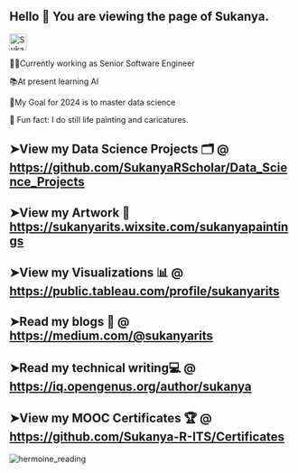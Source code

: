 ## Hello 👋 You are viewing the page of Sukanya.

<a href="https://dev.to/sukanyarits">
  <img src="https://d2fltix0v2e0sb.cloudfront.net/dev-badge.svg" alt="Sukanya's DEV Profile" height="30" width="30">
</a>


👩‍💻Currently working as Senior Software Engineer 
 
📚At present learning AI

🎯My Goal for 2024 is to master data science

🎨 Fun fact: I do still life painting and caricatures. 


## ➤View my Data Science Projects 🗂 @ https://github.com/SukanyaRScholar/Data_Science_Projects

## ➤View my Artwork 🎨 https://sukanyarits.wixsite.com/sukanyapaintings 

## ➤View my Visualizations 📊 @ https://public.tableau.com/profile/sukanyarits

## ➤Read my blogs 📖 @ https://medium.com/@sukanyarits

## ➤Read my technical writing💻 @ https://iq.opengenus.org/author/sukanya

## ➤View my MOOC Certificates 🏆 @ https://github.com/Sukanya-R-ITS/Certificates


![hermoine_reading](https://user-images.githubusercontent.com/54338670/92662945-932e8500-f2c5-11ea-8114-49e7392f1d75.gif)



